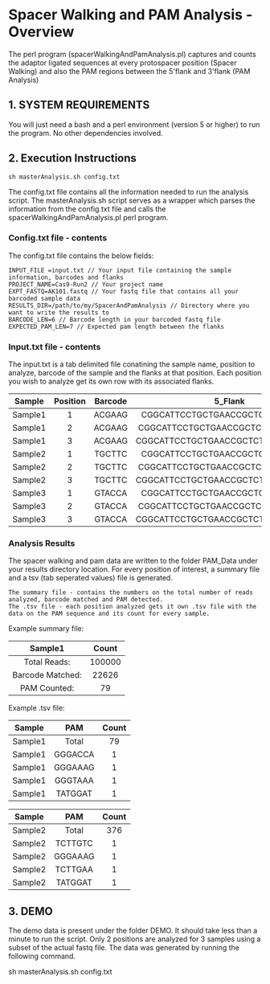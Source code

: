 # Spacer Walking and PAM Analysis - Overview

The perl program (spacerWalkingAndPamAnalysis.pl) captures and counts the adaptor ligated sequences at every protospacer position (Spacer Walking) and also the PAM regions between the 5'flank and 3'flank (PAM Analysis)

## 1. SYSTEM REQUIREMENTS

You will just need a bash and a perl environment (version 5 or higher) to run the program. No other dependencies involved. 

## 2. Execution Instructions

	sh masterAnalysis.sh config.txt

The config.txt file contains all the information needed to run the analysis script. The masterAnalysis.sh script serves as a wrapper which parses the information from the config.txt file and calls the spacerWalkingAndPamAnalysis.pl perl program.

### Config.txt file - contents

The config.txt file contains the below fields:

	INPUT_FILE =input.txt // Your input file containing the sample information, barcodes and flanks 
	PROJECT_NAME=Cas9-Run2 // Your project name 
	EXPT_FASTQ=AK101.fastq // Your fastq file that contains all your barcoded sample data
	RESULTS_DIR=/path/to/my/SpacerAndPamAnalysis // Directory where you want to write the results to
	BARCODE_LEN=6 // Barcode length in your barcoded fastq file
	EXPECTED_PAM_LEN=7 // Expected pam length between the flanks

### Input.txt file - contents

The input.txt is a tab delimited file conatining the sample name, position to analyze, barcode of the sample and the flanks at that position. Each position you wish to analyze get its own row with its associated flanks.

|Sample|Position|Barcode|   5_Flank	|3_Flank|
|:----:|:------:|:--------:|:------:|:-----:|
|Sample1 |	1 |	ACGAAG |	CGGCATTCCTGCTGAACCGCTCTTCCGATCTA |	AGTTGACCCA |
|Sample1 |	2 |	ACGAAG |	CGGCATTCCTGCTGAACCGCTCTTCCGATCTCA |	AGTTGACCCA |
|Sample1 |	3 |	ACGAAG |	CGGCATTCCTGCTGAACCGCTCTTCCGATCTACA |	AGTTGACCCA |
|Sample2 |	1 |	TGCTTC |	CGGCATTCCTGCTGAACCGCTCTTCCGATCTA |	AGTTGACCCA |
|Sample2 |	2 |	TGCTTC |	CGGCATTCCTGCTGAACCGCTCTTCCGATCTCA |	AGTTGACCCA |
|Sample2 |	3 |	TGCTTC |	CGGCATTCCTGCTGAACCGCTCTTCCGATCTACA |	AGTTGACCCA |
|Sample3 |	1 |	GTACCA |	CGGCATTCCTGCTGAACCGCTCTTCCGATCTA |	AGTTGACCCA |
|Sample3 |	2 |	GTACCA |	CGGCATTCCTGCTGAACCGCTCTTCCGATCTCA |	AGTTGACCCA |
|Sample3 |	3 |	GTACCA |	CGGCATTCCTGCTGAACCGCTCTTCCGATCTACA |	AGTTGACCCA |

### Analysis Results  

The spacer walking and pam data are written to the folder PAM_Data under your results directory location. For every position of interest, a summary file and a tsv (tab seperated values) file is generated. 

	The summary file - contains the numbers on the total number of reads analyzed, barcode matched and PAM detected.
   	The .tsv file - each position analyzed gets it own .tsv file with the data on the PAM sequence and its count for every sample. 

Example summary file:

|Sample1 | Count |
|:------:|:----:|
| Total Reads:|		100000 |
|Barcode Matched:|	22626 |
| PAM Counted:	|	79 |

Example .tsv file:

|Sample	|PAM |	Count |
|:------:|:---:|:------:|
|Sample1|	Total |79 |
|Sample1|	GGGACCA |	1 |
|Sample1|	GGGAAAG |	1 |
|Sample1|	GGGTAAA |	1 |
|Sample1|	TATGGAT |	1 |
		
|Sample	|PAM |	Count |
|:------:|:---:|:------:|
|Sample2|	Total |376 |
|Sample2|	TCTTGTC |	1 |
|Sample2|	GGGAAAG |	1 |
|Sample2|	TCTTGAA |	1 |
|Sample2|	TATGGAT |	1 |

## 3. DEMO

The demo data is present under the folder DEMO. It should take less than a minute to run the script. Only 2 positions are analyzed for 3 samples using a subset of the actual fastq file. The data was generated by running the following command.

sh masterAnalysis.sh config.txt

